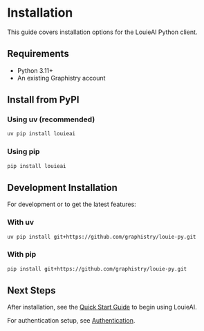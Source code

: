 # Installation

This guide covers installation options for the LouieAI Python client.

## Requirements

- Python 3.11+ 
- An existing Graphistry account

## Install from PyPI

### Using uv (recommended)

```bash
uv pip install louieai
```

### Using pip

```bash
pip install louieai
```

## Development Installation

For development or to get the latest features:

### With uv
```bash
uv pip install git+https://github.com/graphistry/louie-py.git
```

### With pip  
```bash
pip install git+https://github.com/graphistry/louie-py.git
```

## Next Steps

After installation, see the [Quick Start Guide](quick-start.md) to begin using LouieAI.

For authentication setup, see [Authentication](authentication.md).